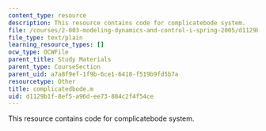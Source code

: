 ```yaml
---
content_type: resource
description: This resource contains code for complicatebode system.
file: /courses/2-003-modeling-dynamics-and-control-i-spring-2005/d1129b1f8ef5a96dee73884c2f4f54ce_complicatedbode.m
file_type: text/plain
learning_resource_types: []
ocw_type: OCWFile
parent_title: Study Materials
parent_type: CourseSection
parent_uid: a7a8f9ef-1f9b-6ce1-6418-f519b9fd5b7a
resourcetype: Other
title: complicatedbode.m
uid: d1129b1f-8ef5-a96d-ee73-884c2f4f54ce
---
```

This resource contains code for complicatebode system.


